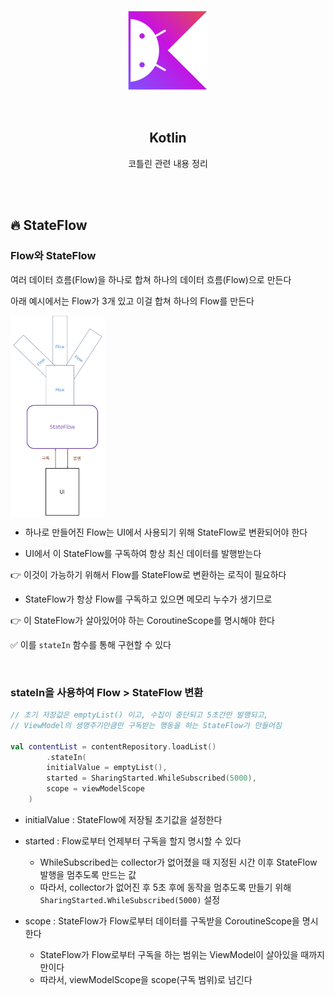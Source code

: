 <div align="center">
  <p>
    <img src="../../README.assets/kotlin-hero.png">
  </p>
  <br>
  <h2>Kotlin</h2>
  <p>코틀린 관련 내용 정리</p>
  <br>
  <br>
</div>


## 🔥 StateFlow

### Flow와 StateFlow

여러 데이터 흐름(Flow)을 하나로 합쳐 하나의 데이터 흐름(Flow)으로 만든다

아래 예시에서는 Flow가 3개 있고 이걸 합쳐 하나의 Flow를 만든다

<img src="../../README.assets/stateflow.png" alt="flow" align="center" width="30%" />

- 하나로 만들어진 Flow는 UI에서 사용되기 위해 StateFlow로 변환되어야 한다

- UI에서 이 StateFlow를 구독하여 항상 최신 데이터를 발행받는다

👉 이것이 가능하기 위해서 Flow를 StateFlow로 변환하는 로직이 필요하다

- StateFlow가 항상 Flow를 구독하고 있으면 메모리 누수가 생기므로

👉 이 StateFlow가 살아있어야 하는 CoroutineScope를 명시해야 한다

✅ 이를 `stateIn` 함수를 통해 구현할 수 있다

<br>

### stateIn을 사용하여 Flow > StateFlow 변환

```kotlin
// 초기 저장값은 emptyList() 이고, 수집이 중단되고 5초간만 발행되고, 
// ViewModel의 생명주기만큼만 구독받는 행동을 하는 StateFlow가 만들어짐

val contentList = contentRepository.loadList()
		.stateIn(
      	initialValue = emptyList(),
      	started = SharingStarted.WhileSubscribed(5000),
      	scope = viewModelScope
    )
```

- initialValue : StateFlow에 저장될 초기값을 설정한다
- started : Flow로부터 언제부터 구독을 할지 명시할 수 있다
  - WhileSubscribed는 collector가 없어졌을 때 지정된 시간 이후 StateFlow 발행을 멈추도록 만드는 값
  - 따라서, collector가 없어진 후 5초 후에 동작을 멈추도록 만들기 위해 `SharingStarted.WhileSubscribed(5000)` 설정

- scope : StateFlow가 Flow로부터 데이터를 구독받을 CoroutineScope을 명시한다
  - StateFlow가 Flow로부터 구독을 하는 범위는 ViewModel이 살아있을 때까지만이다
  - 따라서, viewModelScope을 scope(구독 범위)로 넘긴다

